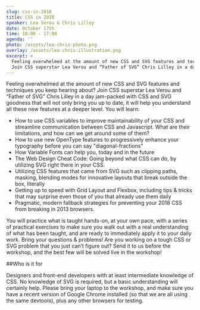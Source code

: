 ```yaml
---
slug: css-in-2018
title: CSS in 2018
speaker: Lea Verou & Chris Lilley
date: October 17th
time: 10:00 - 17:00
agenda: ''
photo: /assets/lea-chris-photo.png
overlay: /assets/lea-chris-illustration.png
excerpt: >
  Feeling overwhelmed at the amount of new CSS and SVG features and techniques you keep hearing about?
  Join CSS superstar Lea Verou and “Father of SVG” Chris Lilley in a day jam-packed with CSS and SVG goodness that will not only bring you up to date, it will help you understand all these new features at a deeper level.
---
```


Feeling overwhelmed at the amount of new CSS and SVG features and techniques you keep hearing about?
Join CSS superstar Lea Verou and “Father of SVG” Chris Lilley in a day jam-packed with CSS and SVG goodness that will not only bring you up to date, it will help you understand all these new features at a deeper level.
You will learn:

* How to use CSS variables to improve maintainability of your CSS and streamline communication between CSS and Javascript. What are their limitations, and how can we get around some of them?
* How to use new OpenType features to progressively enhance your typography before you can say "diagonal-fractions"
* How Variable Fonts can help you, today and in the future
* The Web Design Cheat Code: Going beyond what CSS can do, by utilizing SVG right there in your CSS.
* Utilizing CSS features that came from SVG such as clipping paths, masking, blending modes for innovative layouts that break outside the box, literally
* Getting up to speed with Grid Layout and Flexbox, including tips & tricks that may surprise even those of you that already use them daily
* Pragmatic, modern fallback strategies for preventing your 2018 CSS from breaking in 2013 browsers.

You will practice what is taught hands-on, at your own pace, with a series of practical exercises to make sure you walk out with a real understanding of what has been taught, and are ready to immediately apply it to your daily work.
Bring your questions & problems! Are you working on a tough CSS or SVG problem that you just can’t figure out? Send it to us before the workshop, and the best few will be solved live in the workshop!

##Who is it for

Designers and front-end developers with at least intermediate knowledge of CSS. No knowledge of SVG is required, but a basic understanding will certainly help. Please bring your laptop to the workshop, and make sure you have a recent version of Google Chrome installed (so that we are all using the same devtools), plus any other browsers for testing.
